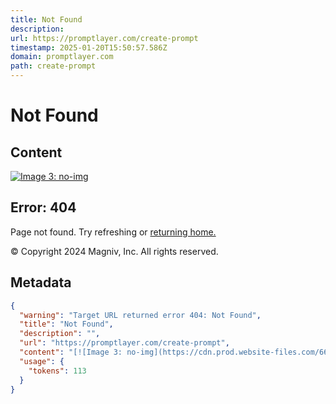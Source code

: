 ```yaml
---
title: Not Found
description: 
url: https://promptlayer.com/create-prompt
timestamp: 2025-01-20T15:50:57.586Z
domain: promptlayer.com
path: create-prompt
---
```


# Not Found



## Content

[![Image 3: no-img](https://cdn.prod.website-files.com/66d5ba3a2306c1a43443cc69/66d5bba44fb61574497fe7cf_logo.48e017a07bc3b8770bc0.avif)](https://www.promptlayer.com/)

Error: 404
----------

Page not found. Try refreshing or [returning home.](https://www.promptlayer.com/)

© Copyright 2024 Magniv, Inc. All rights reserved.

## Metadata

```json
{
  "warning": "Target URL returned error 404: Not Found",
  "title": "Not Found",
  "description": "",
  "url": "https://promptlayer.com/create-prompt",
  "content": "[![Image 3: no-img](https://cdn.prod.website-files.com/66d5ba3a2306c1a43443cc69/66d5bba44fb61574497fe7cf_logo.48e017a07bc3b8770bc0.avif)](https://www.promptlayer.com/)\n\nError: 404\n----------\n\nPage not found. Try refreshing or [returning home.](https://www.promptlayer.com/)\n\n© Copyright 2024 Magniv, Inc. All rights reserved.",
  "usage": {
    "tokens": 113
  }
}
```
